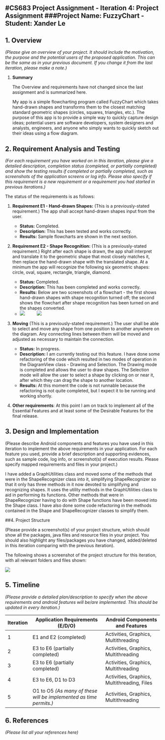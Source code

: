 #CS683 Project Assignment - Iteration 4: Project Assignment
###Project Name: FuzzyChart - Student: Xander Le
--------------
## 1. Overview

*(Please give an overview of your project. It should include the motivation, the purpose and the potential users of the proposed application. This can be the same as in your previous document. If you change it from the last iteration, please make a note.)*

1. **Summary**

	The Overview and requirements have not changed since the last assignment and is summarized here.

	My app is a simple flowcharting program called FuzzyChart which takes hand-drawn shapes and transforms them to the closest matching standard geometric shapes (circles, squares, triangles, etc.). The purpose of this app is to provide a simple way to quickly capture design ideas; potential users are software developers, system designers and analysts, engineers, and anyone who simply wants to quickly sketch out their ideas using a flow diagram.
	
## 2. Requirement Analysis and Testing

*(For each requirement you have worked on in this iteration, please give a detailed description, completion status (completed, or partially completed) and show the testing results if completed or partially completed, such as screenshots of the application screens or log info. Please also specify if this requirement is a new requirement or a requirement you had started in previous iterations.)*

The status of the requirements is as follows:

1. **Requirement E1 - Hand-drawn Shapes:** (This is a previously-stated requirement.) The app shall accept hand-drawn shapes input from the user.
	* **Status:** Completed.
	* **Description:** This has been tested and works correctly.
	* **Results:** Sample flowcharts are shown in the next section.
2. **Requirement E2 - Shape Recognition:** (This is a previously-stated requirement.) Right after each shape is drawn, the app shall interpret and translate it to the geometric shape that most closely matches it, then replace the hand-drawn shape with the translated shape. At a minimum the app will recognize the following six geometric shapes: circle, oval, square, rectangle, triangle, diamond.
	* **Status:** Completed.
	* **Description:** This has been completed and works correctly.
	* **Results:** Below are two screenshots of a flowchart - the first shows hand-drawn shapes with shape recognition turned off; the second shows the flowchart after shape recognition has been turned on and the shapes converted.
	* ![](Flowchart_Before_Recognition.png)          ![](Flowchart_After_Recognition.png)

3. **Moving** (This is a previously-stated requirement.) The user shall be able to select and move any shape from one position to another anywhere on the diagram. Any connecting lines between them will be moved and adjusted as necessary to maintain the connection.
	* **Status:** In progress.
	* **Description:** I am currently testing out this feature. I have done some refactoring of the code which resulted in two modes of operation in the DiagramView class - Drawing and Selection. The Drawing mode is completed and allows the user to draw shapes. The Selection mode will allow the user to select a shape by clicking on or near it, after which they can drag the shape to another location.
	* **Results:** At this moment the code is not runnable because the refactoring is not quite completed, but I expect it to be running and working shortly.
 
4. **Other requirements**: At this point I am on track to implement all of the Essential Features and at least some of the Desirable Features for the final release.

## 3. Design and Implementation

(Please describe Android components and features you have used in this iteration to implement the above requirements in your application. For each feature you used, provide a brief description and supporting evidences, such as sample code, log info, or screenshot(s) of execution results. Please specify mapped requirements and files in your project.)

I have added a GraphUtilities class and moved some of the methods that were in the ShapeRecognizer class into it, simplifying ShapeRecognizer so that it only has three methods in it now devoted to simplifying and recognizing shapes. It uses the utility methods in the GraphUtilities class to aid in performing its functions. Other methods that were in ShapeRecognizer having to do with Shape functions have been moved into the Shape class. I have also done some code refactoring in the methods contained in the Shape and ShapeRecognizer classes to simplify them.

##4. Project Structure

(Please provide a screenshot(s) of your project structure, which should show all the packages, java files and resource files in your project. You should also highlight any files/packages you have changed, added/deleted in this iteration comparing with the previous iteration).

The following shows a screenshot of the project structure for this iteration, with all relevant folders and files shown:

![](Project_Structure3.png)

## 5. Timeline

*(Please provide a detailed plan/description to specify when the above requirements and android features will be/are implemented. This should be updated in every iteration.)*

|Iteration | Application Requirements (E/D/O) | Android Components and Features| 
|---|---|---|
|1|E1 and E2 (completed)|Activities, Graphics, Multithreading |
|2|E3 to E6 (partially completed)|Activities, Graphics, Multithreading|
|3|E3 to E6 (partially completed)|Activities, Graphics, Multithreading|
|4|E3 to E6, D1 to D3|Activities, Graphics, Multithreading, Files|
|5|O1 to O5 *(As many of these will be implemented as time permits.)*|Activities, Graphics, Multithreading|

## 6. References

*(Please list all your references here)*
